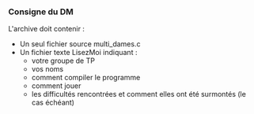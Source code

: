### Consigne du DM

L'archive doit contenir :

- Un seul fichier source multi_dames.c
- Un fichier texte LisezMoi indiquant :
  - votre groupe de TP
  - vos noms
  - comment compiler le programme
  - comment jouer
  - les difficultés rencontrées et comment elles ont été surmontés (le cas échéant)
